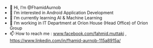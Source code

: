 - 👋 Hi, I’m @FhamidAurnob
- 👀 I’m interested in Android Application Development
- 🌱 I’m currently learning AI & Machine Learning
- 💞️ I’m working in IT Department at Orion House (Head Office) of Orion Group
- 📫 How to reach me : www.facebook.com/fahmid.muttaki , https://www.linkedin.com/in/fhamid-aurnob-115a8915a/

<!---
FhamidAurnob/FhamidAurnob is a ✨ special ✨ repository because its `README.md` (this file) appears on your GitHub profile.
You can click the Preview link to take a look at your changes.
--->
